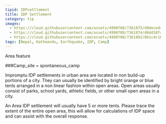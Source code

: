 ```yaml
---
tipid: IDPsettlement
title: IDP Settlement
category: tip
images:
  - https://cloud.githubusercontent.com/assets/4990708/7361875/d0deced4-ed2e-11e4-99ec-3ec5c58139d5.JPG
  - https://cloud.githubusercontent.com/assets/4990708/7361874/d0dd18fa-ed2e-11e4-9177-db54f862ddd8.JPG
  - https://cloud.githubusercontent.com/assets/4990708/7361892/0b1c4c16-ed2f-11e4-8a73-7ef2c5ac6ae3.jpg
tags: [Nepal, Kathmandu, Earthquake, IDP, Camp]
---
```

Area feature

###Camp_site = spontaneous_camp

Impromptu IDP settlements in urban area are located in non build-up portions of a city.  They can usually be identified by bright orange or blue tents arranged in a non linear fashion within open areas.  Open areas usually consist of parks, school yards, athletic fields, or other small open areas in a city.  

An Area IDP settlement will usually have 5 or more tents.  Please trace the extent of the entire open area, this will allow for calculations of IDP space and can assist with the overall response.  
